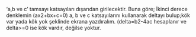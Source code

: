 ‘a,b ve c’ tamsayı katsayıları dışarıdan girilecektir.
Buna göre; İkinci derece denklemin (ax2+bx+c=0)  a, b ve c katsayılarını kullanarak deltayı bulup;kök var yada kök yok şeklinde ekrana yazdıralım.
(delta=b2-4ac hesaplanır ve delta>=0 ise kök vardır, değilse yoktur.
